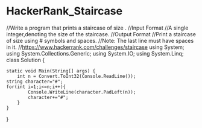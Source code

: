 # HackerRank_Staircase
//Write a program that prints a staircase of size .
//Input Format
//A single integer,denoting the size of the staircase.
//Output Format
//Print a staircase of size  using # symbols and spaces.
//Note: The last line must have  spaces in it.
//https://www.hackerrank.com/challenges/staircase
using System;
using System.Collections.Generic;
using System.IO;
using System.Linq;
class Solution {

    static void Main(String[] args) {
        int n = Convert.ToInt32(Console.ReadLine());
    string character="#";
    for(int i=1;i<=n;i++){        
            Console.WriteLine(character.PadLeft(n));
            character+="#";            
        }        
    }
    
}
